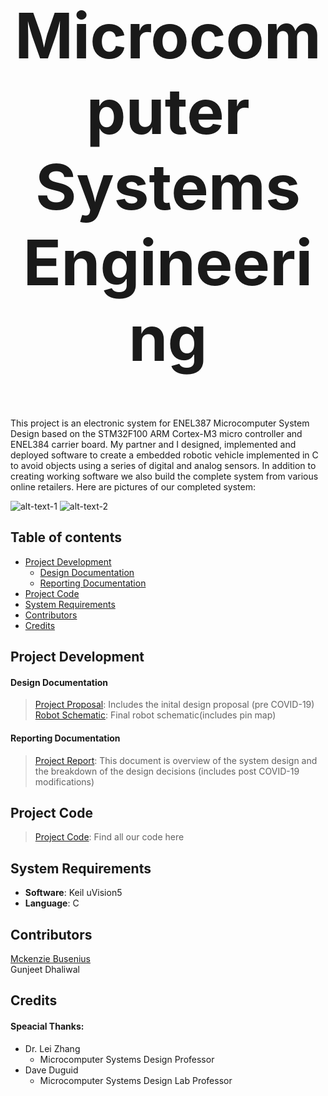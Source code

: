 <h1 align="center" style="font-size:100px" >
  Microcomputer Systems Engineering
</h1>

This project is an electronic system for ENEL387 Microcomputer System Design based on the STM32F100 ARM Cortex-M3 micro controller and ENEL384 carrier board. My partner and I designed, implemented and deployed software to create a embedded robotic vehicle implemented in C to avoid objects using a series of digital and analog sensors. In addition to creating working software we also build the complete system from various online retailers. Here are pictures of our completed system:



![alt-text-1](topview.png "Top view") ![alt-text-2](backView.png "Back View")

## Table of contents
- [Project Development](#project-development)
  - [Design Documentation](#design-documentation)
  - [Reporting Documentation](#reporting-documentation)
- [Project Code](#project-code)
- [System Requirements](#system-requirements)
- [Contributors](#contributors)
- [Credits](#credits)

## Project Development
#### Design Documentation
> [Project Proposal](ProjectDocumentation/Design/387ProjectProposal.pdf): Includes the inital design proposal (pre COVID-19)   
> [Robot Schematic](ProjectDocumentation/Design/RobotSchematic.pdf): Final robot schematic(includes pin map)

#### Reporting Documentation
> [Project Report](ProjectDocumentation/Reporting/ProjectReport.pdf): This document is overview of the system design and the breakdown of the design decisions (includes post COVID-19 modifications)

## Project Code
> [Project Code](ProjectCode): Find all our code here

## System Requirements
- **Software**: Keil uVision5
- **Language**: C

## Contributors
[Mckenzie Busenius](https://github.com/macbusenius)   
Gunjeet Dhaliwal

## Credits
#### Speacial Thanks:
- Dr. Lei Zhang
  - Microcomputer Systems Design Professor
- Dave Duguid
  - Microcomputer Systems Design Lab Professor
